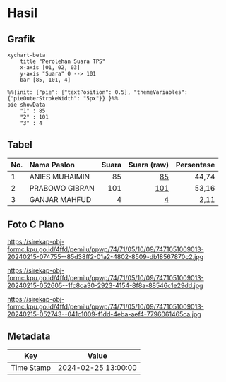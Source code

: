 # Hasil

## Grafik

```mermaid
xychart-beta
    title "Perolehan Suara TPS"
    x-axis [01, 02, 03]
    y-axis "Suara" 0 --> 101
    bar [85, 101, 4]
```

```mermaid
%%{init: {"pie": {"textPosition": 0.5}, "themeVariables": {"pieOuterStrokeWidth": "5px"}} }%%
pie showData
    "1" : 85
    "2" : 101
    "3" : 4
```

## Tabel

| No. | Nama Paslon    | Suara | Suara (raw) | Persentase |
|:--- |:-------------- | -----:| -----------:| ----------:|
| 1   | ANIES MUHAIMIN | 85    | [85][p-1]   | 44,74      |
| 2   | PRABOWO GIBRAN | 101   | [101][p-2]  | 53,16      |
| 3   | GANJAR MAHFUD  | 4     | [4][p-3]    | 2,11       |


[p-1]: https://github.com/gigit-pemilu/pemilu-2024-74-sulawesi-tenggara/blob/main/pilpres/hitung-suara/sub/74-sulawesi-tenggara/sub/71-kota-kendari/sub/05-kendari-barat/sub/1009-lahundape/sub/013-tps/sub/paslon-1.txt
[p-2]: https://github.com/gigit-pemilu/pemilu-2024-74-sulawesi-tenggara/blob/main/pilpres/hitung-suara/sub/74-sulawesi-tenggara/sub/71-kota-kendari/sub/05-kendari-barat/sub/1009-lahundape/sub/013-tps/sub/paslon-2.txt
[p-3]: https://github.com/gigit-pemilu/pemilu-2024-74-sulawesi-tenggara/blob/main/pilpres/hitung-suara/sub/74-sulawesi-tenggara/sub/71-kota-kendari/sub/05-kendari-barat/sub/1009-lahundape/sub/013-tps/sub/paslon-3.txt

## Foto C Plano

https://sirekap-obj-formc.kpu.go.id/4ffd/pemilu/ppwp/74/71/05/10/09/7471051009013-20240215-074755--85d38ff2-01a2-4802-8509-db18567870c2.jpg

https://sirekap-obj-formc.kpu.go.id/4ffd/pemilu/ppwp/74/71/05/10/09/7471051009013-20240215-052605--1fc8ca30-2923-4154-8f8a-88546c1e29dd.jpg

https://sirekap-obj-formc.kpu.go.id/4ffd/pemilu/ppwp/74/71/05/10/09/7471051009013-20240215-052743--041c1009-f1dd-4eba-aef4-7796061465ca.jpg


## Metadata

| Key        | Value               |
| ---------- | ------------------- |
| Time Stamp | 2024-02-25 13:00:00 |



